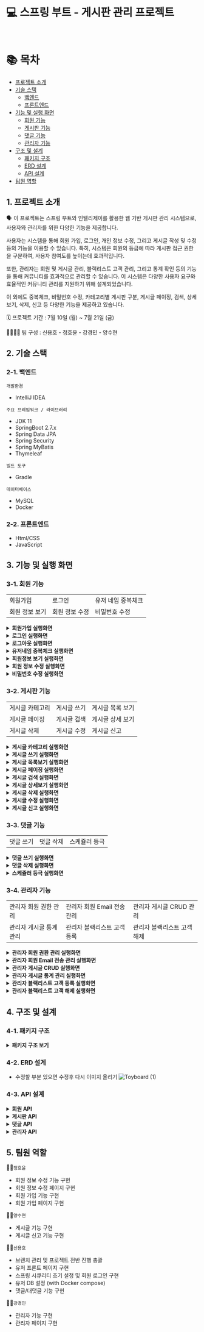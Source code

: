 # 💻 스프링 부트 - 게시판 관리 프로젝트

<br>

# 📚 목차

* [프로젝트 소개](#1-프로젝트-소개)
* [기술 스택](#2-기술-스택)
    * [백엔드](#2-1-백엔드)
    * [프론트엔드](#2-2-프론트엔드)
* [기능 및 실행 화면](#3-기능-및-실행-화면)
    * [회원 기능](#3-1-회원-기능)
    * [게시판 기능](#3-2-게시판-기능)
    * [댓글 기능](#3-3-댓글-기능)
    * [관리자 기능](#3-4-관리자-기능)
* [구조 및 설계](#4-구조-및-설계)
    * [패키지 구조](#4-1-패키지-구조)
    * [ERD 설계](#4-2-erd-설계)
    * [API 설계](#4-3-api-설계)
* [팀원 역할](#5-팀원-역할)
  <br>

## 1. 프로젝트 소개

🗣️ 이 프로젝트는 스프링 부트와 인텔리제이를 활용한 웹 기반 게시판 관리 시스템으로, 사용자와 관리자를 위한 다양한 기능을 제공합니다.

사용자는 시스템을 통해 회원 가입, 로그인, 개인 정보 수정, 그리고 게시글 작성 및 수정 등의 기능을 이용할 수 있습니다. 특히, 시스템은 회원의 등급에 따라 게시판 접근 권한을 구분하여, 사용자 참여도를 높이는데
효과적입니다.

또한, 관리자는 회원 및 게시글 관리, 블랙리스트 고객 관리, 그리고 통계 확인 등의 기능을 통해 커뮤니티를 효과적으로 관리할 수 있습니다. 이 시스템은 다양한 사용자 요구와 효율적인 커뮤니티 관리를 지원하기 위해
설계되었습니다.

이 외에도 중복체크, 비밀번호 수정, 카테고리별 게시판 구분, 게시글 페이징, 검색, 상세보기, 삭제, 신고 등 다양한 기능을 제공하고 있습니다.

🗓️ 프로젝트 기간 : 7월 10일 (월) ~ 7월 21일 (금)

👨‍👨‍👧‍👧 팀 구성 : 신용호 - 정호윤 - 강경민 - 양수현

## 2. 기술 스택

### 2️-1. 백엔드

`개발환경`

* IntelliJ IDEA

`주요 프레임워크 / 라이브러리`

* JDK 11
* SpringBoot 2.7.x
* Spring Data JPA
* Spring Security
* Spring MyBatis
* Thymeleaf

`빌드 도구`

* Gradle

`데이터베이스`

* MySQL
* Docker

### 2-2. 프론트엔드

* Html/CSS
* JavaScript

## 3. 기능 및 실행 화면

### 3-1. 회원 기능

<table>
  <tr>
    <td>회원가입</td>
    <td>로그인</td>
    <td>유저 네임 중복체크</td>
  </tr>
  <tr>
    <td>회원 정보 보기</td>
    <td>회원 정보 수정</td>
    <td>비밀번호 수정</td>
  </tr>
</table>

<details>
    <summary><strong>회원가입 실행화면</strong> </summary> - 회원가입 페이지에서 회원가입 구현 (id, username, password, email, nickName, role, createdAt, updatedAt) <br> - role은 새싹회원과 우수회원으로 구분(디폴트: 새싹회원, 게시글 수 10개 이상 우수 회원) <br> - 스크린샷첨부(이 부분 글 삭제하고 여기에 넣으면 될것 같아요!!) </details>
<details>
    <summary><strong>로그인 실행화면</strong> </summary> - 로그인 페이지에서 로그인 구현 (username, password) <br> - 스크린샷첨부  </details>
 <details>
    <summary><strong>로그아웃 실행화면</strong> </summary> - 로그아웃 구현 <br> - 스크린샷첨부  </details>
<details>
    <summary><strong>유저네임 중복체크 실행화면</strong> </summary> - 회원가입 페이지에서 동일 username 중복체크하기 <br> - 스크린샷 첨부 </details>
<details>
    <summary><strong>회원정보 보기 실행화면</strong> </summary> - 회원정보 페이지에서 username, email, role, createdAt 확인 <br> - 스크린샷첨부  </details>
<details>
    <summary><strong>회원 정보 수정 실행화면</strong> </summary> - 회원정보 수정페이지에서 email, nickName 변경가능 <br> - 스크린샷 첨부 </details>
<details>
    <summary><strong>비밀번호 수정 실행화면</strong> </summary> - 비밀번호 수정 페이지에서 비밀번호 수정 구현 <br> - 스크린샷첨부  </details>

### 3-2. 게시판 기능

<table>
  <tr>
    <td>게시글 카테고리</td>
    <td>게시글 쓰기</td>
    <td>게시글 목록 보기</td>
  </tr>
  <tr>
    <td>게시글 페이징</td>
    <td>게시글 검색</td>
    <td>게시글 상세 보기</td>
  </tr>
  <tr>
    <td>게시글 삭제</td>
    <td>게시글 수정</td>
    <td>게시글 신고</td>
  </tr>
</table>

<details>
    <summary><strong>게시글 카테고리 실행화면</strong> </summary> - 새싹회원 게시판, 우수회원 게시판 구현 (게시판은 2개이지만 하나의 화면을 공유해서 사용하고 카테고리로 구분함) <br> - 스크린샷첨부(이 부분 글 삭제하고 여기에 넣으면 될것 같아요!!) </details>
<details>
    <summary><strong>게시글 쓰기 실행화면</strong> </summary> - 게시글 쓰기 페이지 에서 권한(새싹, 우수)에 따라 다른 게시판에 글이 적어짐 (썸머노트 적용) <br> - 스크린샷첨부  </details>
<details>
    <summary><strong>게시글 목록보기 실행화면</strong> </summary> - 게시글 목록보기 페이지에서 게시글 목록보기 (id, title, content, thumbnail(게시글 사진), user의 nickName 화면에 보여야 함, content내용을 화면에 2줄이 넘어가면 Ellipsis(...)으로 스타일 변경, 정렬은 id순 Desc <br> - 스크린샷 첨부 </details>
<details>
    <summary><strong>게시글 페이징 실행화면</strong> </summary> - 게시글 목록보기 페이지에서 페이지당 6개 게시글 보여야 함, 게시글은 Grid 형식으로 3개씩 카드(Card) 배치 <br> - 스크린샷첨부  </details>
<details>
    <summary><strong>게시글 검색 실행화면</strong> </summary> - 게시글 목록보기 페이지에서 작성자(nickName), 제목(title), 내용(content)로 검색 가능 <br> - 스크린샷 첨부 </details>
<details>
    <summary><strong>게시글 상세보기 실행화면</strong> </summary> - 게시글 상세보기 페이지에서 id, title, content, nickName, 댓글의 comment 리스트(id, comment, 댓글의 작성자 nickName) 이 화면에 보여야 함. 게시글 삭제버튼과 수정버
    튼 보여야 함(본인이 적은 글에 대해서만), 댓글 삭제버튼이 보여야함(본인이 적은 댓글에 대해서만) <br> - 스크린샷첨부  </details>
    <details>
    <summary><strong>게시글 삭제 실행화면</strong> </summary> - 게시글 상세보기 페이지에서 본인이 적은 게시글만 삭제가능 <br> - 스크린샷첨부  </details>
<details>
    <summary><strong>게시글 수정 실행화면</strong> </summary> - 게시글 수정하기 페이지에서 title, content 수정 가능 <br> - 스크린샷 첨부 </details>
<details>
    <summary><strong>게시글 신고 실행화면</strong> </summary> - 게시글 상세보기 페이지에서 게시글 신고가능 (형태 : 욕설, 음란, 비방) <br> - 스크린샷첨부  </details>

### 3-3. 댓글 기능

<table>
  <tr>
    <td>댓글 쓰기</td>
    <td>댓글 삭제</td>
    <td>스케쥴러 등극</td>
  </tr>
</table>

<details>
    <summary><strong>댓글 쓰기 실행화면</strong> </summary> - 게시글 상세보기 페이지에서 댓글 쓰기 50자이내, 댓글에 댓글을 작성할 수 있음. 대댓글 기능 구현(depth 1까지) <br> - 스크린샷첨부(이 부분 글 삭제하고 여기에 넣으면 될것 같아요!!) </details>
<details>
    <summary><strong>댓글 삭제 실행화면</strong> </summary> - 게시글 상세보기 페이지에서 댓글 삭제가능(댓글은 수정은 없음) <br> - 스크린샷첨부  </details>
<details>
    <summary><strong>스케쥴러 등극 실행화면</strong> </summary> - @Schedule 을 사용하여, 1분에 한번씩 게시글 수가 10개인데, 우수회원이 아닌 새싹회원 등급 자동 변경 <br> - 스크린샷 첨부 </details>

### 3-4. 관리자 기능

<table>
  <tr>
    <td>관리자 회원 권한 관리</td>
    <td>관리자 회원 Email 전송 관리</td>
    <td>관리자 게시글 CRUD 관리</td>
  </tr>
  <tr>
    <td>관리자 게시글 통계 관리</td>
    <td>관리자 블랙리스트 고객 등록</td>
    <td>관리자 블랙리스트 고객 해제</td>
  </tr>
</table>

<details>
    <summary><strong>관리자 회원 권환 관리 실행화면</strong> </summary> - 회원의 role 변경 가능 <br> - 스크린샷첨부(이 부분 글 삭제하고 여기에 넣으면 될것 같아요!!) </details>
<details>
    <summary><strong>관리자 회원 Email 전송 관리 실행화면</strong> </summary> - 회원에게 email 전송 가능 <br> - 스크린샷첨부  </details>
<details>
    <summary><strong>관리자 게시글 CRUD 실행화면</strong> </summary> - 게시글 목록보기, 삭제하기, 숨기기/보이기, 블랙리스트(욕설) 등록 가능 <br> - 스크린샷 첨부 </details>
<details>
    <summary><strong>관리자 게시글 통계 관리 실행화면</strong> </summary> - 유저의 게시글 수, 댓글 수를 볼 수 있고, 댓글수가 많은 유저 순, 게시글수가 많은 유저순으로 정렬 가능 <br> - 스크린샷첨부  </details>
<details>
    <summary><strong>관리자 블랙리스트 고객 등록 실행화면</strong> </summary> - 게시글 신고목록 페이지 구현, 해당 페이지에서 블랙리스트 고객 등록 가능 <br> - 스크린샷 첨부 </details>
<details>
    <summary><strong>관리자 블랙리스트 고객 해제 실행화면</strong> </summary> - 게시글 신고목록 페이지 구현, 해당 페이지에서 블랙리스트 고객 해제 가능 <br> - 스크린샷첨부  </details>

## 4. 구조 및 설계

### 4-1. 패키지 구조

<details>
    <summary><strong>패키지 구조 보기</strong> </summary> - 프로젝트 완성 후 넣기 </details> 

### 4-2. ERD 설계

- 수정할 부분 있으면 수정후 다시 이미지 올리기
  ![Toyboard (1)](https://github.com/YangSooHyun0/TIL/assets/111266513/a4084c21-413a-4667-929b-23e7b480fb63)

### 4-3. API 설계

<details>
    <summary><strong>회원 API</strong> </summary> 
<img width="547" alt="스크린샷 2023-07-20 오후 9 05 35" src="https://github.com/YangSooHyun0/Spring-Boot-JPA/assets/111266513/bd5c7c5a-a71f-4105-b52c-80e7a04a3b15"> </details>
<details>
    <summary><strong>게시판 API</strong> </summary> <img width="500" alt="스크린샷 2023-07-20 오후 8 38 14" src="https://github.com/YangSooHyun0/Spring-Boot-JPA/assets/111266513/ebc00e10-ce46-403b-87a0-a11b8fe48473"> </details>
 <details>
    <summary><strong>댓글 API</strong> </summary> <img width="801" alt="스크린샷 2023-07-20 오후 8 38 47" src="https://github.com/YangSooHyun0/Spring-Boot-JPA/assets/111266513/377cc1c2-fea2-4414-aeaf-92f4ab832e7c"> </details>
 <details>
    <summary><strong>관리자 API</strong> </summary> <img width="615" alt="스크린샷 2023-07-20 오후 9 43 02" src="https://github.com/YangSooHyun0/Spring-Boot-JPA/assets/111266513/7254ae23-e5b1-49ae-be30-684ae713017a"> </details>

## 5. 팀원 역할

👨‍💻`정호윤`

- 회원 정보 수정 기능 구현
- 회원 정보 수정 페이지 구현
- 회원 가입 기능 구현
- 회원 가입 페이지 구현

👩‍💻`양수현`

- 게시글 기능 구현
- 게시글 신고 기능 구현

👨‍💻`신용호`

- 브렌치 관리 및 프로젝트 전반 진행 총괄
- 유저 프론트 페이지 구현
- 스프링 시큐리티 초기 설정 및 회원 로그인 구현
- 유저 DB 설정 (with Docker compose)
- 댓글/대댓글 기능 구현

👩‍💻`강경민`

- 관리자 기능 구현
- 관리자 페이지 구현
